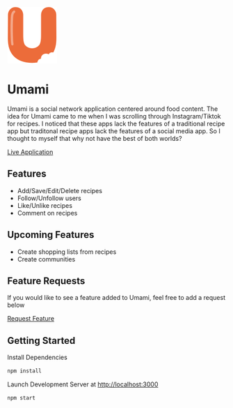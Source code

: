 ![Logo](public/logo.svg)

# Umami
Umami is a social network application centered around food content. The idea for Umami came to me when I was scrolling through Instagram/Tiktok for recipes. I noticed that these apps lack the features  of a traditional recipe app but traditonal recipe apps lack the features of a social media app. So I thought to myself that why not have the best of both worlds?

[Live Application](https://umami-ae4ad.web.app/)
## Features

- Add/Save/Edit/Delete recipes
- Follow/Unfollow users
- Like/Unlike recipes
- Comment on recipes

## Upcoming Features

- Create shopping lists from recipes
- Create communities 


## Feature Requests

If you would like to see a feature added to Umami, feel free to add a request below

[Request Feature](https://www.notion.so/Umami-Feature-Request-8c5823272a8444448d3891adaf40f8df)
## Getting Started

Install Dependencies
```bash
npm install
```

Launch Development Server at [http://localhost:3000](http://localhost:3000)
```bash
npm start
```
